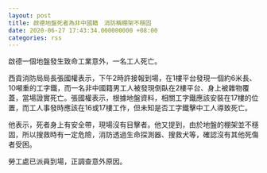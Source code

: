 ```yaml
---
layout: post
title: 啟德地盤死者為非中國籍　消防稱棚架不穩固
date: 2020-06-27 17:43:34.000000000 +08:00
categories: rss
---
```


啟德一個地盤發生致命工業意外，一名工人死亡。

西貢消防局局長張國權表示，下午2時許接報到場，在1樓平台發現一個約6米長、10噸重的工字鐵，而一名非中國籍男工人被發現倒臥在2樓平台、身上被雜物覆蓋，當場證實死亡。張國權表示，根據地盤資料，相關工字鐵應該安裝在17樓的位置，而工人事發時應該在16或17樓工作，但未知是否工字鐵擊中工人導致死亡。

他表示，死者身上有安全帶，現場沒有目擊者。他又提到，由於地盤的棚架並不穩固，所以搜救時有一定危險，消防透過生命探測器、搜救犬等，確認沒有其他死傷者受困。

勞工處已派員到場，正調查意外原因。
